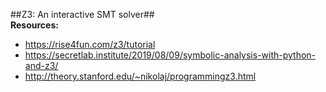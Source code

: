 ##Z3: An interactive SMT solver##  
**Resources:**
- https://rise4fun.com/z3/tutorial
- https://secretlab.institute/2019/08/09/symbolic-analysis-with-python-and-z3/
- http://theory.stanford.edu/~nikolaj/programmingz3.html
